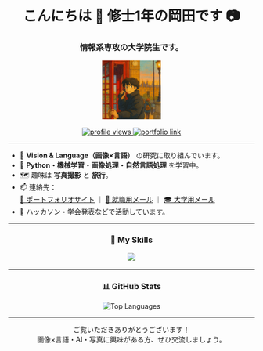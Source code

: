 <h1 align="center">
  こんにちは 👋 修士1年の岡田です 📷
</h1>

<h3 align="center">
  情報系専攻の大学院生です。
</h3>

<p align="center">
  <img src="./images/okada.png" alt="岡田" width="120" height="120">
</p>

<p align="center">
  <!-- プロフィール閲覧数とHPバッジ -->
  <a href="https://github.com/otake-code">
    <img src="https://komarev.com/ghpvc/?username=otake-code&label=Profile%20views&color=0e75b6&style=flat-square" alt="profile views" />
  </a>
  <a href="https://otake-code.github.io/">
    <img src="https://img.shields.io/badge/HP-Portfolio-blue?style=flat-square" alt="portfolio link" />
  </a>
</p>

---

- 🔬 **Vision & Language（画像×言語）** の研究に取り組んでいます。  
- 🌱 **Python・機械学習・画像処理・自然言語処理** を学習中。  
- 🗺️ 趣味は **写真撮影** と **旅行**。  
- 📫 連絡先：  
  [📁 ポートフォリオサイト](https://otake-code.github.io/) ｜ [💼 就職用メール](mailto:okdw24@gmail.com) ｜ [🎓 大学用メール](mailto:okada@cv.info.gifu-u.ac.jp)  
- 📝 ハッカソン・学会発表などで活動しています。

---

<h3 align="center">
  🧠 My Skills
</h3>

<p align="center">
  <a href="https://skillicons.dev">
    <img src="https://skillicons.dev/icons?i=python,pytorch,tensorflow,opencv,anaconda,jupyter,git,github,vscode,linux,ubuntu,docker,bash,fastapi,react,html,css,js&perline=9" />
  </a>
</p>

---

<h3 align="center">
  📊 GitHub Stats
</h3>

<p align="center">
  <img src="https://github-readme-stats.vercel.app/api/top-langs/?username=otake-code&layout=compact&theme=tokyonight&hide_border=true&langs_count=8&custom_title=よく使う言語" alt="Top Languages" />
</p>

---

<p align="center">
  ご覧いただきありがとうございます！<br>
  画像×言語・AI・写真に興味がある方、ぜひ交流しましょう。
</p>
